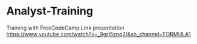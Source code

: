# Analyst-Training
Training with FreeCodeCamp
Link presentation https://www.youtube.com/watch?v=_9grI5znq2I&ab_channel=FORMULA1
